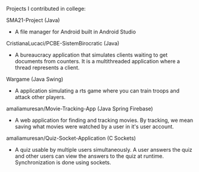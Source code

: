 Projects I contributed in college:

SMA21-Project (Java)

- A file manager for Android built in Android Studio

CristianaLucaci/PCBE-SistemBirocratic (Java)

- A bureaucracy application that simulates clients waiting to get documents from counters. It is a multithreaded application where a thread represents a client.

Wargame (Java Swing)

- A application simulating a rts game where you can train troops and attack other players.

amaliamuresan/Movie-Tracking-App (Java Spring Firebase)

- A web application for finding and tracking movies. By tracking, we mean saving what movies were watched by a user in it's user account.

amaliamuresan/Quiz-Socket-Application (C Sockets)

- A quiz usable by multiple users simultaneously. A user answers the quiz and other users can view the answers to the quiz at runtime. Synchronization is done using sockets.
